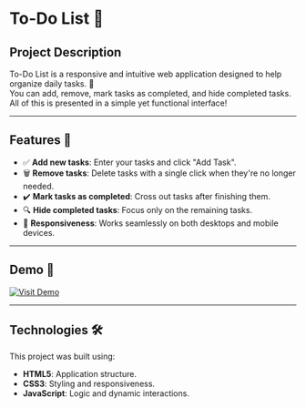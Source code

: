 # To-Do List 📝

## Project Description

To-Do List is a responsive and intuitive web application designed to help organize daily tasks. 🎯  
You can add, remove, mark tasks as completed, and hide completed tasks. All of this is presented in a simple yet functional interface!

---

## Features 🌟

- ✅ **Add new tasks**: Enter your tasks and click "Add Task".
- 🗑️ **Remove tasks**: Delete tasks with a single click when they're no longer needed.
- ✔️ **Mark tasks as completed**: Cross out tasks after finishing them.
- 🔍 **Hide completed tasks**: Focus only on the remaining tasks.
- 📱 **Responsiveness**: Works seamlessly on both desktops and mobile devices.

---

## Demo 🚀

[![Visit Demo](https://img.shields.io/badge/Visit-Demo-blue?style=for-the-badge&logo=github)](https://adax1211.github.io/To-do-list/)

---

## Technologies 🛠️

This project was built using:
- **HTML5**: Application structure.
- **CSS3**: Styling and responsiveness.
- **JavaScript**: Logic and dynamic interactions.
